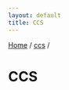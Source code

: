 ```yaml
---
layout: default
title: CCS
---
```


[Home](/RewinedDocs/) /
[ccs](/RewinedDocs/content/ccs/index) /

# CCS
